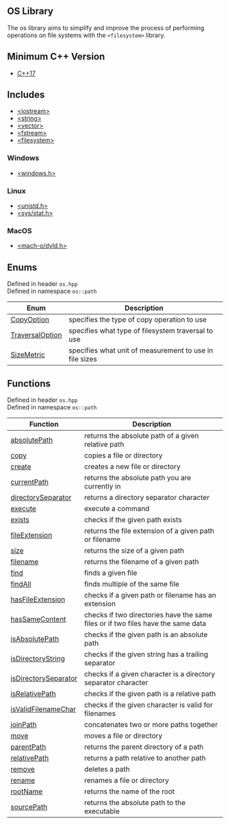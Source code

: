 ## OS Library
The os library aims to simplify and improve the process of performing operations on file systems with the `<filesystem>` library.

## Minimum C++ Version
- [C++17](https://en.cppreference.com/w/cpp/17)

## Includes
- [\<iostream>](https://en.cppreference.com/w/cpp/io/basic_iostream)
- [\<string>](https://en.cppreference.com/w/cpp/string)
- [\<vector>](https://en.cppreference.com/w/cpp/container/vector)
- [\<fstream>](https://en.cppreference.com/w/cpp/io/basic_fstream)
- [\<filesystem>](https://en.cppreference.com/w/cpp/filesystem)
### Windows
- [\<windows.h>](https://learn.microsoft.com/en-us/windows/win32/api/winbase/)
### Linux
- [\<unistd.h>](https://pubs.opengroup.org/onlinepubs/7908799/xsh/unistd.h.html)
- [\<sys/stat.h>](https://pubs.opengroup.org/onlinepubs/7908799/xsh/sysstat.h.html)
### MacOS
- [\<mach-o/dyld.h>](https://opensource.apple.com/source/dyld/dyld-433.5/include/mach-o/dyld.h.auto.html)

## Enums
Defined in header `os.hpp` \
Defined in namespace `os::path`

| Enum | Description |
| --- | --- |
| [CopyOption](Enums/CopyOption.md) | specifies the type of copy operation to use |
| [TraversalOption](Enums/TraversalOption.md) | specifies what type of filesystem traversal to use |
| [SizeMetric](Enums/SizeMetric.md) | specifies what unit of measurement to use in file sizes |

## Functions
Defined in header `os.hpp` \
Defined in namespace `os::path`

| Function | Description |
| --- | --- |
| [absolutePath](Functions/absolutePath.md) | returns the absolute path of a given relative path |
| [copy](Functions/copy.md) | copies a file or directory |
| [create](Functions/create.md) | creates a new file or directory |
| [currentPath](Functions/currentPath.md) | returns the absolute path you are currently in |
| [directorySeparator](Functions/directorySeparator.md) | returns a directory separator character |
| [execute](Functions/execute.md) | execute a command |
| [exists](Functions/exists.md) | checks if the given path exists |
| [fileExtension](Functions/fileExtension.md) | returns the file extension of a given path or filename |
| [size](Functions/size.md) | returns the size of a given path |
| [filename](Functions/filename.md) | returns the filename of a given path |
| [find](Functions/find.md) | finds a given file |
| [findAll](Functions/findAll.md) | finds multiple of the same file |
| [hasFileExtension](Functions/hasFileExtension.md) | checks if a given path or filename has an extension |
| [hasSameContent](Functions/hasSameContent.md) | checks if two directories have the same files or if two files have the same data |
| [isAbsolutePath](Functions/isAbsolutePath.md) | checks if the given path is an absolute path |
| [isDirectoryString](Functions/isDirectoryString.md) | checks if the given string has a trailing separator |
| [isDirectorySeparator](Functions/isDirectorySeparator.md) | checks if a given character is a directory separator character |
| [isRelativePath](Functions/isRelativePath.md) | checks if the given path is a relative path |
| [isValidFilenameChar](Functions/isValidFilenameChar.md) | checks if the given character is valid for filenames |
| [joinPath](Functions/joinPath.md) | concatenates two or more paths together |
| [move](Functions/move.md) | moves a file or directory |
| [parentPath](Functions/parentPath.md) | returns the parent directory of a path |
| [relativePath](Functions/relativePath.md) | returns a path relative to another path |
| [remove](Functions/remove.md) | deletes a path |
| [rename](Functions/rename.md) | renames a file or directory |
| [rootName](Functions/rootName.md) | returns the name of the root |
| [sourcePath](Functions/sourcePath.md) | returns the absolute path to the executable |







